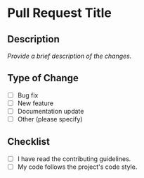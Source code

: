 # Pull Request Title

## Description
_Provide a brief description of the changes._

## Type of Change
- [ ] Bug fix
- [ ] New feature
- [ ] Documentation update
- [ ] Other (please specify)

## Checklist
- [ ] I have read the contributing guidelines.
- [ ] My code follows the project's code style.
